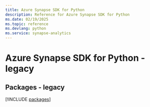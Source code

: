 ```yaml
---
title: Azure Synapse SDK for Python
description: Reference for Azure Synapse SDK for Python
ms.date: 02/19/2025
ms.topic: reference
ms.devlang: python
ms.service: synapse-analytics
---
```

# Azure Synapse SDK for Python - legacy
## Packages - legacy
[!INCLUDE [packages](synapse-index.md)]